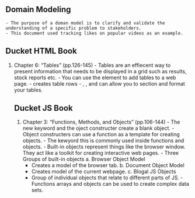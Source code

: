 ## Domain Modeling
    - The purpose of a doman model is to clarify and validate the understanding of a specific problem to stakeholders. 
    - This document used tracking likes on popular videos as an example.

## Ducket HTML Book
  1) Chapter 6: “Tables” (pp.126-145)
    - Tables are an effiecent way to present information that needs to be displayed in a grid such as results, stock reports etc.
    - You can use the <table> element to add tables to a web page.
    - <tr> creates table rows
    - <thead>, <tbody>, and <tfoot> can allow you to section and format your tables.

## Ducket JS Book
  1) Chapter 3: “Functions, Methods, and Objects” (pp.106-144)
    - The new keyword and the oject constructer create a blank object.
    - Object constructers can use a function as a template for creating objects.
    - The kewyord this is commonly used inside functions and objects.
    - Built-in objects represent things like the browser window. They act like a toolkit for creating interactive web pages.
    - Three Groups of built-in objects
      a. Browser Object Model
        - Creates a model of the browser tab.
      b. Document Object Model
        - Creates model of the current webpage.
      c. Blogal JS Objects
        - Group of individual objects that relate to different parts of JS.
    - Functions arrays and objects can be used to create complex data sets.
